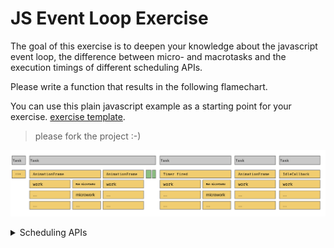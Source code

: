 # JS Event Loop Exercise

The goal of this exercise is to deepen your knowledge about the javascript event loop,
the difference between micro- and macrotasks and the execution timings of different
scheduling APIs.

Please write a function that results in the following flamechart.

You can use this plain javascript example as a starting point for your exercise.
[exercise template](https://stackblitz.com/edit/js-v6rset?file=index.js).

> please fork the project :-)

![event-loop-exercise](images/event-loop-exercise.png)


<details>
  <summary>Scheduling APIs</summary>

```ts
// scheduling APIs

setTimeout();
Promise.resolve();
queueMicrotask();
window.requestIdleCallback();
requestAnimationFrame();
```

</details>

